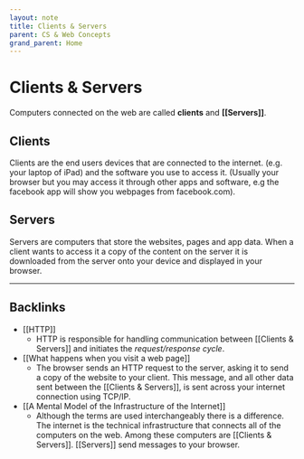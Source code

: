 ```yaml
---
layout: note
title: Clients & Servers
parent: CS & Web Concepts
grand_parent: Home
---
```


# Clients & Servers

Computers connected on the web are called **clients** and **[[Servers]]**.

## Clients

Clients are the end users devices that are connected to the internet. (e.g. your laptop of iPad) and the software you use to access it. (Usually your browser but you may access it through other apps and software, e.g the facebook app will show you webpages from facebook.com).

## Servers

Servers are computers that store the websites, pages and app data. When a client wants to access it a copy of the content on the server it is downloaded from the server onto your device and displayed in your browser.

---

## Backlinks
* [[HTTP]]
	* HTTP is responsible for handling communication between [[Clients & Servers]] and initiates the *request/response cycle*.
* [[What happens when you visit a web page]]
	* The browser sends an HTTP request to the server, asking it to send a copy of the website to your client. This message, and all other data sent between the [[Clients & Servers]], is sent across your internet connection using TCP/IP.
* [[A Mental Model of the Infrastructure of the Internet]]
	* Although the terms are used interchangeably there is a difference. The internet is the technical infrastructure that connects all of the computers on the web. Among these computers are [[Clients & Servers]]. [[Servers]] send messages to your browser.

